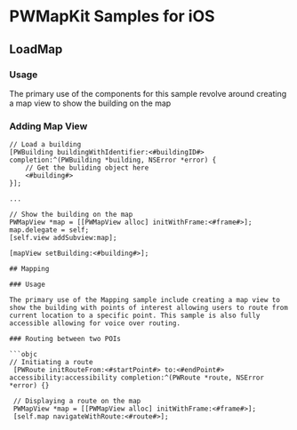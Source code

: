 PWMapKit Samples for iOS
====================

## LoadMap

### Usage

The primary use of the components for this sample revolve around creating a map view to show the building on the map

### Adding Map View

```objc
// Load a building
[PWBuilding buildingWithIdentifier:<#buildingID#> completion:^(PWBuilding *building, NSError *error) {
	// Get the buliding object here
	<#building#>					
}];
                    
...

// Show the building on the map
PWMapView *map = [[PWMapView alloc] initWithFrame:<#frame#>];
map.delegate = self;
[self.view addSubview:map];

[mapView setBuilding:<#building#>];

## Mapping

### Usage

The primary use of the Mapping sample include creating a map view to show the building with points of interest allowing users to route from current location to a specific point. This sample is also fully accessible allowing for voice over routing.

### Routing between two POIs

```objc
// Initiating a route
 [PWRoute initRouteFrom:<#startPoint#> to:<#endPoint#> accessibility:accessibility completion:^(PWRoute *route, NSError *error) {}

 // Displaying a route on the map
 PWMapView *map = [[PWMapView alloc] initWithFrame:<#frame#>];
 [self.map navigateWithRoute:<#route#>];
